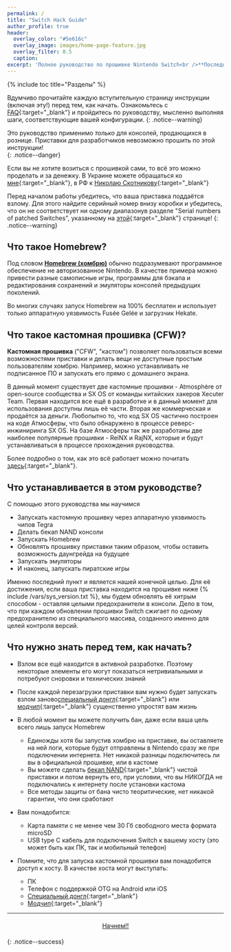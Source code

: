 ```yaml
---
permalink: /
title: "Switch Hack Guide"
author_profile: true
header:	
  overlay_color: "#5e616c"
  overlay_image: images/home-page-feature.jpg
  overlay_filter: 0.5
  caption:
excerpt: 'Полное руководство по прошивке Nintendo Switch<br />**Последнее изменение:** 9 октября 2018'
---
```


{% include toc title="Разделы" %}

Вдумчиво прочитайте каждую вступительную страницу инструкции (включая эту!) перед тем, как начать. Ознакомьтесь с [FAQ](faq){:target="_blank"} и пройдитесь по руководству, мысленно выполняя шаги, соответствующие вашей конфигурации. 
{: .notice--warning}

Это руководство применимо _только_ для консолей, продающихся в рознице. Приставки для разработчиков невозможно прошить по этой инструкции!    
{: .notice--danger}

Если вы не хотите возиться с прошивкой сами, то всё это можно проделать и за денежку. В Украине можете обращаться ко [мне](https://vk.com/rashevskyv){:target="_blank"}, в РФ к [Николаю Скотникову](https://vk.com/skotnikovnn){:target="_blank"}

Перед началом работы убедитесь, что ваша приставка поддаётся взлому. Для этого найдите серийный номер внизу коробки и убедитесь, что он не соответствует ни одному диапазонув разделе "Serial numbers of patched Switches", указанному на [этой](https://gbatemp.net/threads/switch-informations-by-serial-number.481215/){:target="_blank"} странице!
{: .notice--warning}

## Что такое Homebrew? 

Под словом [**Homebrew (хомбрю)**](https://ru.wikipedia.org/wiki/homebrew_(%D0%BA%D0%BE%D0%BC%D0%BF%D1%8C%D1%8E%D1%82%D0%B5%D1%80%D0%BD%D1%8B%D0%B5_%D0%B8%D0%B3%D1%80%D1%8B){:target="_blank"}) обычно подразумевают программное обеспечение не авторизованное Nintendo. В качестве примера можно привести разные самописные игры, программы для бэкапа и редактирования сохранений и эмуляторы консолей предыдущих поколений.

Во многих случаях запуск Homebrew на 100% бесплатен и использует только аппаратную уязвимость Fusée Gelée и загрузчик Hekate. 

## Что такое кастомная прошивка (CFW)?

**Кастомная прошивка** ("CFW", "кастом") позволяет пользоваться всеми возможностями приставки и делать вещи не доступные простым пользователям хомбрю. Например, можно устанавливать не подписанное ПО и запускать его прямо с домашнего экрана. 

В данный момент существует две кастомные прошивки - Atmosphère от open-source сообщества и SX OS от команды китайских хакеров Xecuter Team. Первая находится все ещё в разработке и в данный момент для использования доступны лишь её части. Вторая же коммерческая и продаётся за деньги. Любопытно то, что код SX OS частично построен на коде Атмосферы, что было обнаружено в процессе реверс-инжиниринга SX OS. На базе Атмосферы так же разработаны две наиболее популярные прошивки  -  ReiNX и RajNX, которые и будут устанавливаться в процессе прохождения руководства. 

Более подробно о том, как это всё работает можно почитать [здесь](https://vk.com/@3ds_cfw-kak-rabotaet-kastomnaya-proshivka-na-nintendo-switch){:target="_blank"}. 

## Что устанавливается в этом руководстве?

С помощью этого руководства мы научимся 

+ Запускать кастомную прошивку через аппаратную уязвимость чипов Tegra
+ Делать бекап NAND консоли
+ Запускать Homebrew
+ Обновлять прошивку приставки таким образом, чтобы оставить возможность даунгрейда на будущее
+ Запускать эмуляторы
+ И наконец, запускать пиратские игры

Именно последний пункт и является нашей конечной целью. Для её достижения, если ваша приставка находится на прошивке ниже {% include /vars/sys_version.txt %}, мы будем обновлять её хитрым способом - оставляя целыми предохранители в консоли. Дело в том, что при каждом обновлении прошивки Switch сжигает по одному предохранителю из специального массива, созданного именно для целей контроля версий. 

## Что нужно знать перед тем, как начать?

+ Взлом все ещё находится в активной разработке. Поэтому некоторые элементы его могут показаться нетривиальными и потребуют сноровки и технических знаний
+ После каждой перезагрузки приставки вам нужно будет запускать взлом заново[специальный донгл](https://vk.com/market-125012133?w=product-125012133_1694790%2Fquery){:target="_blank"} или [модчип](https://vk.com/market-125012133?w=product-125012133_1694792%2Fquery){:target="_blank"} сущенственно упростят вам жизнь

+ В любой момент вы можете получить бан, даже если ваша цель всего лишь запуск Homebrew
	+ Единожды хотя бы запустив хомбрю на приставке, вы оставляете на ней логи, которые будут отправлены в Nintendo сразу же при подключении интернета. Нет никакой разницы подключитесь ли вы в официальной прошивке, или в кастоме 
	+ Вы можете сделать [бекап NAND](backup-nand){:target="_blank"} чистой приставки и потом вернуть его, при условии, что вы НИКОГДА не подключались к интернету после установки кастома 
	+ Все методы защиты от бана чисто теоритические, нет никакой гарантии, что они сработают
+ Вам понадобится:
	+ Карта памяти с не менее чем 30 Гб свободного места формата microSD
	+ USB type C кабель для подключения Switch к вашему хосту (это может быть как ПК, так и мобильный телефон)
+ Помните, что для запуска кастомной прошивки вам понадобится доступ к хосту. В качестве хоста могут выступать: 
	* ПК
	* Телефон с поддержкой OTG на Android или iOS
	* [Специальный донгл](https://vk.com/market-125012133?w=product-125012133_1694790%2Fquery){:target="_blank"}
	* [Модчип](https://vk.com/market-125012133?w=product-125012133_1694792%2Fquery){:target="_blank"}

___

<center><a href="get-started" style="margin:20px auto; text-align:center; display:block; width:200px;" class="btn btn--short">Начнем!!</a></center>
{: .notice--success}